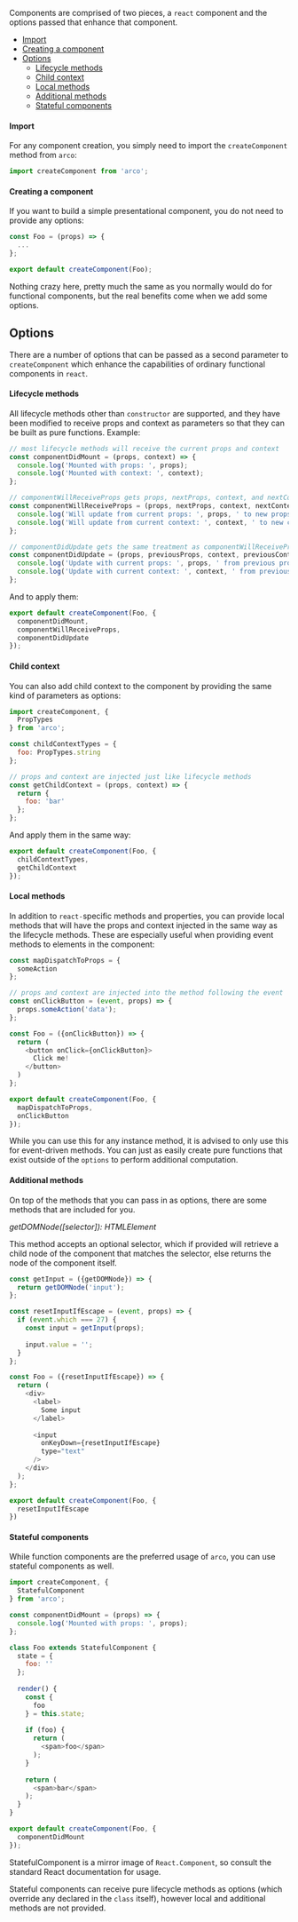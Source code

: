 Components are comprised of two pieces, a `react` component and the options passed that enhance that component.

* [Import](#import)
* [Creating a component](#creating-a-component)
* [Options](#options)
    * [Lifecycle methods](#lifecycle-methods)
    * [Child context](#child-context)
    * [Local methods](#local-methods)
    * [Additional methods](#additional-methods)
    * [Stateful components](#stateful-components)

#### Import

For any component creation, you simply need to import the `createComponent` method from `arco`:

```javascript
import createComponent from 'arco';
```

#### Creating a component

If you want to build a simple presentational component, you do not need to provide any options:

```javascript
const Foo = (props) => {
  ...
};

export default createComponent(Foo);
```

Nothing crazy here, pretty much the same as you normally would do for functional components, but the real benefits come when we add some options.

## Options

There are a number of options that can be passed as a second parameter to `createComponent` which enhance the capabilities of ordinary functional components in `react`.

#### Lifecycle methods

All lifecycle methods other than `constructor` are supported, and they have been modified to receive props and context as parameters so that they can be built as pure functions. Example:

```javascript
// most lifecycle methods will receive the current props and context
const componentDidMount = (props, context) => {
  console.log('Mounted with props: ', props);
  console.log('Mounted with context: ', context);
};

// componentWillReceiveProps gets props, nextProps, context, and nextContext
const componentWillReceiveProps = (props, nextProps, context, nextContext) => {
  console.log('Will update from current props: ', props, ' to new props: ', nextProps);
  console.log('Will update from current context: ', context, ' to new context: ', nextContext);
};

// componentDidUpdate gets the same treatment as componentWillReceiveProps, but with previous instead of next
const componentDidUpdate = (props, previousProps, context, previousContext) => {
  console.log('Update with current props: ', props, ' from previous props: ', previousProps);
  console.log('Update with current context: ', context, ' from previous context: ', previousContext);
};
```

And to apply them:

```javascript
export default createComponent(Foo, {
  componentDidMount,
  componentWillReceiveProps,
  componentDidUpdate
});
```

#### Child context

You can also add child context to the component by providing the same kind of parameters as options:

```javascript
import createComponent, {
  PropTypes
} from 'arco';

const childContextTypes = {
  foo: PropTypes.string
};

// props and context are injected just like lifecycle methods
const getChildContext = (props, context) => {
  return {
    foo: 'bar'
  };
};
```

And apply them in the same way:

```javascript
export default createComponent(Foo, {
  childContextTypes,
  getChildContext
});
```

#### Local methods

In addition to `react-`specific methods and properties, you can provide local methods that will have the props and context injected in the same way as the lifecycle methods. These are especially useful when providing event methods to elements in the component:

```javascript
const mapDispatchToProps = {
  someAction
};

// props and context are injected into the method following the event
const onClickButton = (event, props) => {
  props.someAction('data');
};

const Foo = ({onClickButton}) => {
  return (
    <button onClick={onClickButton}>
      Click me!
    </button>
  )
};

export default createComponent(Foo, {
  mapDispatchToProps,
  onClickButton
});
```

While you can use this for any instance method, it is advised to only use this for event-driven methods. You can just as easily create pure functions that exist outside of the `options` to perform additional computation.

#### Additional methods

On top of the methods that you can pass in as options, there are some methods that are included for you.

*getDOMNode([selector]): HTMLElement*

This method accepts an optional selector, which if provided will retrieve a child node of the component that matches the selector, else returns the node of the component itself.

```javascript
const getInput = ({getDOMNode}) => {
  return getDOMNode('input');
};

const resetInputIfEscape = (event, props) => {
  if (event.which === 27) {
    const input = getInput(props);
      
    input.value = '';
  }
};

const Foo = ({resetInputIfEscape}) => {
  return (
    <div>
      <label>
        Some input
      </label>
      
      <input
        onKeyDown={resetInputIfEscape}
        type="text"
      />
    </div>
  );
};

export default createComponent(Foo, {
  resetInputIfEscape
})
```

#### Stateful components

While function components are the preferred usage of `arco`, you can use stateful components as well.

```javascript
import createComponent, {
  StatefulComponent
} from 'arco';

const componentDidMount = (props) => {
  console.log('Mounted with props: ', props);
};

class Foo extends StatefulComponent {
  state = {
    foo: ''
  };
  
  render() {
    const {
      foo
    } = this.state;
    
    if (foo) {
      return (
        <span>foo</span>
      );
    }
    
    return (
      <span>bar</span>
    );
  }
}

export default createComponent(Foo, {
  componentDidMount
});
```

StatefulComponent is a mirror image of `React.Component`, so consult the standard React documentation for usage.

Stateful components can receive pure lifecycle methods as options (which override any declared in the `class` itself), however local and additional methods are not provided.
